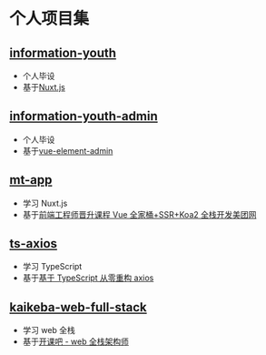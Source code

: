 # 个人项目集

## [information-youth](https://gitee.com/BesLlyg/project/tree/information-youth)

- 个人毕设
- 基于[Nuxt.js](https://zh.nuxtjs.org)

## [information-youth-admin](https://gitee.com/BesLlyg/project/tree/information-youth-admin)

- 个人毕设
- 基于[vue-element-admin](https://panjiachen.gitee.io/vue-element-admin-site/zh/)

## [mt-app](https://gitee.com/BesLlyg/project/tree/mt-app)

- 学习 Nuxt.js
- 基于[前端工程师晋升课程 Vue 全家桶+SSR+Koa2 全栈开发美团网](https://coding.imooc.com/class/280.html)

## [ts-axios](https://gitee.com/BesLlyg/project/tree/ts-axios)

- 学习 TypeScript
- 基于[基于 TypeScript 从零重构 axios](https://coding.imooc.com/class/330.html)

## [kaikeba-web-full-stack](https://gitee.com/BesLlyg/project/tree/kaikeba-web-full-stack)

- 学习 web 全栈
- 基于[开课吧 - web 全栈架构师](https://www.kaikeba.com/vipcourse/web)
